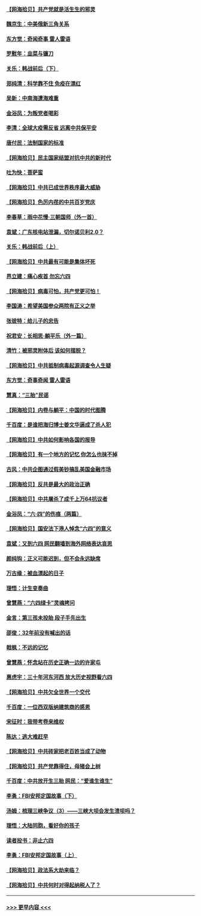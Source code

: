 #### [【网海拾贝】共产党就是活生生的邪灵](../pages/nsc993/n13036627.md?t=06220402) 
#### [魏京生：中美俄新三角关系](../pages/nsc993/n13035986.md?t=06220402) 
#### [东方觉：奇闻奇事 雷人雷语](../pages/nsc993/n13035878.md?t=06220402) 
#### [罗慰年：韭菜与镰刀](../pages/nsc993/n13034374.md?t=06220402) 
#### [关乐：韩战前后（下）](../pages/nsc993/n13034113.md?t=06220402) 
#### [郑纯清：科学靠不住 免疫在漂红](../pages/nsc993/n13034093.md?t=06220402) 
#### [吴新：中南海遭海难重](../pages/nsc993/n13034084.md?t=06220402) 
#### [金浴凤：为叛党者喝彩](../pages/nsc993/n13034058.md?t=06220402) 
#### [李清：全球大疫需反省 远离中共保平安](../pages/nsc993/n13033784.md?t=06220402) 
#### [唐付民：法制国家的标准](../pages/nsc993/n13032944.md?t=06220402) 
#### [【网海拾贝】民主国家结盟对抗中共的新时代](../pages/nsc993/n13031717.md?t=06220402) 
#### [吐为快：菩萨蛮](../pages/nsc993/n13030033.md?t=06220402) 
#### [【网海拾贝】中共已成世界秩序最大威胁](../pages/nsc993/n13028138.md?t=06220402) 
#### [【网海拾贝】色厉内荏的中共百岁党庆](../pages/nsc993/n13025582.md?t=06220402) 
#### [李春草：雨中花慢‧三朝国师（外一首）](../pages/nsc993/n13025567.md?t=06220402) 
#### [袁斌：广东核电站泄漏，切尔诺贝利2.0？](../pages/nsc993/n13025475.md?t=06220402) 
#### [关乐：韩战前后（上）](../pages/nsc993/n13025387.md?t=06220402) 
#### [【网海拾贝】中共最有可能是集体坏死](../pages/nsc993/n13023101.md?t=06220402) 
#### [界立建：痛心疾首 勿忘六四](../pages/nsc993/n13022339.md?t=06220402) 
#### [【网海拾贝】病毒可怕，共产党更可怕！](../pages/nsc993/n13020728.md?t=06220402) 
#### [李国涛：希望美国参众两院有正义之举](../pages/nsc993/n13020674.md?t=06220402) 
#### [张彼特：给儿子的忠告](../pages/nsc993/n13018934.md?t=06220402) 
#### [祝君安：长相思‧躺平乐（外一篇）](../pages/nsc993/n13018923.md?t=06220402) 
#### [清竹：被邪灵附体后 该如何摆脱？](../pages/nsc993/n13018877.md?t=06220402) 
#### [【网海拾贝】中共抵制病毒起源调查令人生疑](../pages/nsc993/n13017785.md?t=06220402) 
#### [东方觉：奇事奇闻 雷人雷语](../pages/nsc993/n13017577.md?t=06220402) 
#### [慧真：“三胎”民谣](../pages/nsc993/n13017394.md?t=06220402) 
#### [【网海拾贝】内卷与躺平：中国的时代图腾](../pages/nsc993/n13016128.md?t=06220402) 
#### [千百度：是谁把海归博士姜文华逼成了杀人犯](../pages/nsc993/n13015218.md?t=06220402) 
#### [【网海拾贝】中共如何影响各国的报导](../pages/nsc993/n13012599.md?t=06220402) 
#### [【网海拾贝】有一个地方的记忆 你怎么也抹不掉](../pages/nsc993/n13009802.md?t=06220402) 
#### [古风：中共企图通过假美钞搞乱美国金融市场](../pages/nsc993/n13009626.md?t=06220402) 
#### [【网海拾贝】反共是最大的政治正确](../pages/nsc993/n13007051.md?t=06220402) 
#### [【网海拾贝】中共屠杀了成千上万64抗议者](../pages/nsc993/n13002713.md?t=06220402) 
#### [金浴凤：“六·四”的伤痕（两篇）](../pages/nsc993/n13001719.md?t=06220402) 
#### [【网海拾贝】国安法下港人悼念“六四”的意义](../pages/nsc993/n13001039.md?t=06220402) 
#### [袁斌：又到六四 网民翻墙到海外网络表达哀思](../pages/nsc993/n13000995.md?t=06220402) 
#### [颜纯钩：正义可能迟到，但不会永远缺席](../pages/nsc993/n13000920.md?t=06220402) 
#### [万古缘：被血漂起的日子](../pages/nsc993/n13000914.md?t=06220402) 
#### [理悟：计生变奏曲](../pages/nsc993/n13000414.md?t=06220402) 
#### [曾慧燕：“六四绿卡”灵魂拷问](../pages/nsc993/n13000277.md?t=06220402) 
#### [金言：第三孩未投胎 段子手先出生](../pages/nsc993/n13000215.md?t=06220402) 
#### [邵俊：32年前没有喊出的话](../pages/nsc993/n13000181.md?t=06220402) 
#### [戟枫：不远的记忆](../pages/nsc993/n13000121.md?t=06220402) 
#### [曾慧燕：怀念站在历史正确一边的许家屯](../pages/nsc993/n13000073.md?t=06220402) 
#### [惠虎宇：三十年河东河西 放大历史视野看六四](../pages/nsc993/n13000018.md?t=06220402) 
#### [【网海拾贝】中共欠全世界一个交代](../pages/nsc993/n12998706.md?t=06220402) 
#### [千百度：一位西双版纳建筑商的感恩](../pages/nsc993/n12998487.md?t=06220402) 
#### [宋征时：我带考卷来维权](../pages/nsc993/n12994088.md?t=06220402) 
#### [陈达：逃大难赶早](../pages/nsc993/n12993569.md?t=06220402) 
#### [【网海拾贝】中共砖家把老百姓当成了动物](../pages/nsc993/n12993483.md?t=06220402) 
#### [【网海拾贝】共产党靠得住，母猪会上树](../pages/nsc993/n12990730.md?t=06220402) 
#### [千百度：中共放开生三胎 网民：“爱谁生谁生”](../pages/nsc993/n12990644.md?t=06220402) 
#### [李勇：FBI安邦定国故事（下）](../pages/nsc993/n12987854.md?t=06220402) 
#### [汤姆：梳理三峡争议（3）——三峡大坝会发生溃坝吗？](../pages/nsc993/n12989806.md?t=06220402) 
#### [理悟：大陆同胞，看好你的孩子](../pages/nsc993/n12989778.md?t=06220402) 
#### [读者投书：非止六四](../pages/nsc993/n12989673.md?t=06220402) 
#### [李勇：FBI安邦定国故事（上）](../pages/nsc993/n12987749.md?t=06220402) 
#### [【网海拾贝】政法系大劫来临？](../pages/nsc993/n12987596.md?t=06220402) 
#### [【网海拾贝】中共何时对得起纳税人了？](../pages/nsc993/n12985578.md?t=06220402) 

----
#### [ >>> 更早内容 <<< ](../indexes/nsc993-earlier.md)
